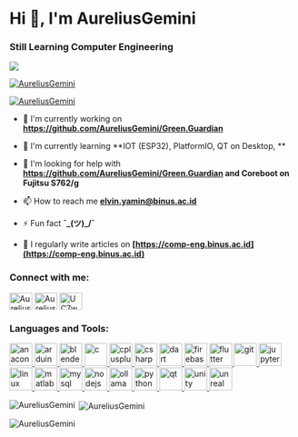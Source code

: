 # Hi 👋, I'm AureliusGemini

### Still Learning Computer Engineering 

![](https://komarev.com/ghpvc/?username=aureliusgemini&abbreviated=true)

<p align="left"> <a href="https://github.com/ryo-ma/github-profile-trophy"><img src="https://github-profile-trophy.vercel.app/?username=AureliusGemini" alt="AureliusGemini" /></a> </p>

<p align="left"> <a href="https://twitter.com/AureliusGemini" target="blank"><img src="https://img.shields.io/twitter/follow/AureliusGemini?logo=twitter&style=for-the-badge" alt="AureliusGemini" /></a> </p>

- 🔭 I'm currently working on **https://github.com/AureliusGemini/Green.Guardian**

- 🌱 I'm currently learning **IOT (ESP32), PlatformIO, QT on Desktop, **

- 🤝 I'm looking for help with **https://github.com/AureliusGemini/Green.Guardian and Coreboot on Fujitsu S762/g**

- 📫 How to reach me **elvin.yamin@binus.ac.id**

- ⚡ Fun fact **¯\_(ツ)_/¯**

- 📝 I regularly write articles on **[https://comp-eng.binus.ac.id](https://comp-eng.binus.ac.id)**

<h3 align="left">Connect with me:</h3>
<p align="left">
<a href="https://github.com/AureliusGemini" target="blank"><img align="center" src="https://raw.githubusercontent.com/rahuldkjain/github-profile-readme-generator/master/src/images/icons/Social/github.svg" alt="AureliusGemini" height="30" width="40" /></a>
<a href="https://twitter.com/AureliusGemini" target="blank"><img align="center" src="https://raw.githubusercontent.com/rahuldkjain/github-profile-readme-generator/master/src/images/icons/Social/twitter.svg" alt="AureliusGemini" height="30" width="40" /></a>
<a href="https://youtube.com/UC7wmn81UM-xWQiGsRorzwTA" target="blank"><img align="center" src="https://raw.githubusercontent.com/rahuldkjain/github-profile-readme-generator/master/src/images/icons/Social/youtube.svg" alt="UC7wmn81UM-xWQiGsRorzwTA" height="30" width="40" /></a>
</p>

<h3 align="left">Languages and Tools:</h3>
<p align="left"> <a href="https://developer.mozilla.org/en-US/docs/Web/anaconda" target="_blank" rel="noreferrer"> <img src="https://skillicons.dev/icons?i=anaconda" alt="anaconda" width="40" height="40"/> </a> <a href="https://developer.mozilla.org/en-US/docs/Web/arduino" target="_blank" rel="noreferrer"> <img src="https://skillicons.dev/icons?i=arduino" alt="arduino" width="40" height="40"/> </a> <a href="https://developer.mozilla.org/en-US/docs/Web/blender" target="_blank" rel="noreferrer"> <img src="https://skillicons.dev/icons?i=blender" alt="blender" width="40" height="40"/> </a> <a href="https://developer.mozilla.org/en-US/docs/Web/c" target="_blank" rel="noreferrer"> <img src="https://skillicons.dev/icons?i=c" alt="c" width="40" height="40"/> </a> <a href="https://developer.mozilla.org/en-US/docs/Web/cplusplus" target="_blank" rel="noreferrer"> <img src="https://skillicons.dev/icons?i=cpp" alt="cplusplus" width="40" height="40"/> </a> <a href="https://developer.mozilla.org/en-US/docs/Web/csharp" target="_blank" rel="noreferrer"> <img src="https://skillicons.dev/icons?i=cs" alt="csharp" width="40" height="40"/> </a> <a href="https://developer.mozilla.org/en-US/docs/Web/dart" target="_blank" rel="noreferrer"> <img src="https://skillicons.dev/icons?i=dart" alt="dart" width="40" height="40"/> </a> <a href="https://developer.mozilla.org/en-US/docs/Web/firebase" target="_blank" rel="noreferrer"> <img src="https://skillicons.dev/icons?i=firebase" alt="firebase" width="40" height="40"/> </a> <a href="https://developer.mozilla.org/en-US/docs/Web/flutter" target="_blank" rel="noreferrer"> <img src="https://skillicons.dev/icons?i=flutter" alt="flutter" width="40" height="40"/> </a> <a href="https://developer.mozilla.org/en-US/docs/Web/git" target="_blank" rel="noreferrer"> <img src="https://skillicons.dev/icons?i=git" alt="git" width="40" height="40"/> </a> <a href="https://developer.mozilla.org/en-US/docs/Web/jupyter" target="_blank" rel="noreferrer"> <img src="https://cdn.jsdelivr.net/gh/devicons/devicon/icons/jupyter/jupyter-original-wordmark.svg" alt="jupyter" width="40" height="40"/> </a> <a href="https://developer.mozilla.org/en-US/docs/Web/linux" target="_blank" rel="noreferrer"> <img src="https://skillicons.dev/icons?i=linux" alt="linux" width="40" height="40"/> </a> <a href="https://developer.mozilla.org/en-US/docs/Web/matlab" target="_blank" rel="noreferrer"> <img src="https://skillicons.dev/icons?i=matlab" alt="matlab" width="40" height="40"/> </a> <a href="https://developer.mozilla.org/en-US/docs/Web/mysql" target="_blank" rel="noreferrer"> <img src="https://skillicons.dev/icons?i=mysql" alt="mysql" width="40" height="40"/> </a> <a href="https://developer.mozilla.org/en-US/docs/Web/nodejs" target="_blank" rel="noreferrer"> <img src="https://skillicons.dev/icons?i=nodejs" alt="nodejs" width="40" height="40"/> </a> <a href="https://developer.mozilla.org/en-US/docs/Web/ollama" target="_blank" rel="noreferrer"> <img src="https://cdn.simpleicons.org/ollama" alt="ollama" width="40" height="40"/> </a> <a href="https://developer.mozilla.org/en-US/docs/Web/python" target="_blank" rel="noreferrer"> <img src="https://skillicons.dev/icons?i=py" alt="python" width="40" height="40"/> </a> <a href="https://developer.mozilla.org/en-US/docs/Web/qt" target="_blank" rel="noreferrer"> <img src="https://skillicons.dev/icons?i=qt" alt="qt" width="40" height="40"/> </a> <a href="https://developer.mozilla.org/en-US/docs/Web/unity" target="_blank" rel="noreferrer"> <img src="https://skillicons.dev/icons?i=unity" alt="unity" width="40" height="40"/> </a> <a href="https://developer.mozilla.org/en-US/docs/Web/unreal" target="_blank" rel="noreferrer"> <img src="https://skillicons.dev/icons?i=unreal" alt="unreal" width="40" height="40"/> </a></p>

<p><img align="left" src="https://github-readme-stats.vercel.app/api/top-langs?username=AureliusGemini&show_icons=true&locale=en&layout=compact" alt="AureliusGemini" /></p>

<p>&nbsp;<img align="center" src="https://github-readme-stats.vercel.app/api?username=AureliusGemini&show_icons=true&locale=en" alt="AureliusGemini" /></p>

<p><img align="center" src="https://github-readme-streak-stats.herokuapp.com/?user=AureliusGemini&" alt="AureliusGemini" /></p>

